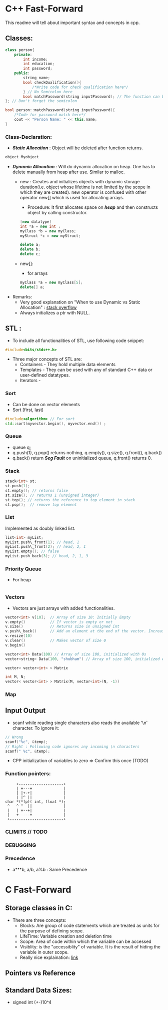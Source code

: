 # C++ Fast-Forward
This readme will tell about important syntax and concepts in cpp.

## Classes: 
```cpp
class person{
	private:
		int income;
		int education;
		int password;
	public:
		string name;
		bool checkQualification(){
			/*Write code for check qualification here*/
		} // No Semicolon here
		bool matchPassword(string inputPassword); // The function can be defined here or later
}; // Don't forget the semicolon

bool person::matchPassword(string inputPassword){
	/*Code for password match here*/	
	cout << "Person Name: " << this.name;
}
```
### Class-Declaration: 
- ***Static Allocation*** : Object will be deleted after function returns. 
```cpp
object Myobject
```
- ***Dynamic Allocation*** : Will do dynamic allocation on heap. One has to delete manually from heap after use. Similar to malloc. 
	* new : Creates and initializes objects with dynamic storage duration(i.e. object whose lifetime is not limited by the scope in which they are created). new operator is confused with other operator new[] which is used for allocating arrays.
		- Procedure: It first allocates space on ***heap*** and then constructs object by calling constructor.
		```cpp
		[new datatype]
		int *a = new int ;
		myClass *b = new myClass;
		myStruct *c = new myStruct;

		delete a;
		delete b;
		delete c;
		```

	* new[]: 
		- for arrays
		```cpp
		myClass *a = new myClass[5];
		delete[] a;
		```
- Remarks: 
	* Very good explanation on "When to use Dynamic vs Static Allocation" : [stack overflow](http://stackoverflow.com/questions/22146094/why-should-i-use-a-pointer-rather-than-the-object-itself)
	* Always initializes a ptr with NULL. 

## STL : 
- To include all functionalities of STL, use following code snippet:
```cpp
#include<bits/stdc++.h>
```
- Three major concepts of STL are:
	* Containers - They hold multiple data elements
	* Templates  - They can be used with any of standard C++ data or user-defined datatypes. 
	* Iterators  - 

### Sort
- Can be done on vector elements
- Sort [first, last)
```cpp
#include<algorithm> // For sort
std::sort(myvector.begin(), myvector.end()) ;
```

### Queue
- queue<int> q;
- q.push(1), q.pop() returns nothing, q.empty(), q.size(), q.front(), q.back()
- q.back() return ***Seg Fault*** on uninitialized queue, q.front() returns 0. 

### Stack
```cpp
stack<int> st;
st.push(1);
st.empty(); // returns false 
st.size(); // returns 1 (unsigned integer)
st.top(); // returns the reference to top element in stack
st.pop();  // remove top element
```

### List
Implemented as doubly linked list.
```cpp
list<int> myList;
myList.push\_front(1); // head, 1
myList.push\_front(2); // head, 2, 1 
myList.empty(); // false
myList.push_back(3); // head, 2, 1, 3 
```

### Priority Queue
- For heap
```cpp

```

### Vectors
- Vectors are just arrays with added functionalities.

```cpp 
vector<int> v[10];	// Array of size 10: Initially Empty
v.empty()			// If vector is empty or not
v.size()			// Returns size in unsigned int
v.push\_back()		// Add an element at the end of the vector. Increase size by one 
v.resize(10) 
v.clear()			// Makes vector of size 0
v.begin()

vector<int> Data(100) // Array of size 100, initialized with 0s
vector<string> Data(100, "shubham") // Array of size 100, initialized with "shubham"

vector< vector<int> > Matrix

int M, N;
vector< vector<int> > Matrix(M, vector<int>(N, -1))
```

### Map
## Input Output
- scanf while reading single characters also reads the available '\n' character. To ignore it: 
```cpp
// Wrong
scanf("%c", &temp);
// Right : Following code ignores any incoming \n characters
scanf(" %c", &temp); 
```

- CPP initialization of variables to zero => Confirm this once (TODO)

### Function pointers:

         +--------------------+
         | +---+              |
         | |+-+|              |
         | |^ ||              |
    char *(*fp)( int, float *);
     ^   ^ ^  ||              |
     |   | +--+|              |
     |   +-----+              |
     +------------------------+
### CLIMITS // TODO

### DEBUGGING
### Precedence
- a*\**b, a/b, a%b : Same Precedence
# C Fast-Forward

## Storage classes in C: 
- There are three concepts:
	- Blocks: Are group of code statements which are treated as units for the purpose of defining scope.
	- LifeTime: Variable creation and deletion time
	- Scope: Area of code within which the variable can be accessed
	- Visiblity: is the "accessiblity" of variable. It is the result of hiding the variable in outer scope.
	- Really nice explaination: [link](http://opensourceforu.com/2011/10/joy-of-programming-scope-lifetime-and-visibility-in-c/)

## Pointers vs Reference
## Standard Data Sizes: 
- signed int (+-)10^4
